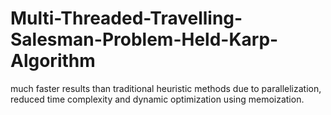# Multi-Threaded-Travelling-Salesman-Problem-Held-Karp-Algorithm
much faster results than traditional heuristic methods due to parallelization, reduced time complexity and dynamic optimization using memoization.
